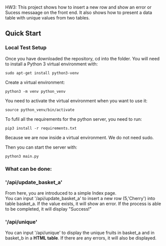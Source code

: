 HW3: This project shows how to insert a new row and show an error or Sucess messaage on the front end. It also shows how to present a data table with unique values from two tables.
## Quick Start
### Local Test Setup
Once you have downloaded the repository, cd into the folder.
You will need to install a Python 3 virtual environment with:
```
sudo apt-get install python3-venv
```

Create a virtual environment:
```
python3 -m venv python_venv
```

You need to activate the virtual environment when you want to use it:
```
source python_venv/bin/activate
```

To fufil all the requirements for the python server, you need to run:
```
pip3 install -r requirements.txt
```
Because we are now inside a virtual environment. We do not need sudo.

Then you can start the server with:
```
python3 main.py
```
### What can be done:
### '/api/update_basket_a'
From here, you are introduced to a simple Index page.<br>
You can input '/api/update_basket_a' to insert a new row (5,'Cherry') into table basket_a. If the value exists, it will show an error. If the process is able to be completed, it will display "Success!"<br>
### '/api/unique'
You can input '/api/unique' to display the unique fruits in basket_a and in basket_b in a **HTML table**.
If there are any errors, it will also be displayed.
